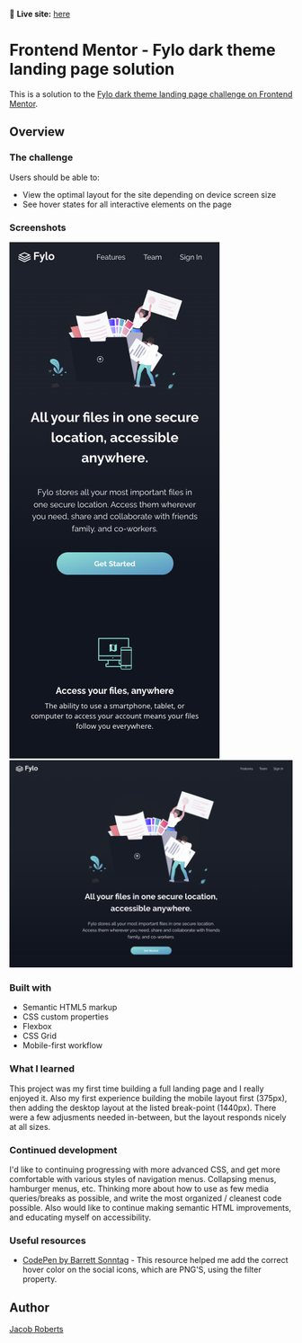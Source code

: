 🔗 **Live site:** [here](https://jacobrobertsdev.github.io/Landing-Page/)

# Frontend Mentor - Fylo dark theme landing page solution
This is a solution to the [Fylo dark theme landing page challenge on Frontend Mentor](https://www.frontendmentor.io/challenges/fylo-dark-theme-landing-page-5ca5f2d21e82137ec91a50fd).

## Overview

### The challenge
Users should be able to:

- View the optimal layout for the site depending on device screen size
- See hover states for all interactive elements on the page

### Screenshots

![](./images/mobile.png)
![](./images/desktop.png)


### Built with

- Semantic HTML5 markup
- CSS custom properties
- Flexbox
- CSS Grid
- Mobile-first workflow

### What I learned

This project was my first time building a full landing page and I really enjoyed it. Also my first experience building the mobile layout first (375px), then adding the desktop layout at the listed break-point (1440px). There were a few adjusments needed in-between, but the layout responds nicely at all sizes.

### Continued development

I'd like to continuing progressing with more advanced CSS, and get more comfortable with various styles of navigation menus. Collapsing menus, hamburger menus, etc. Thinking more about how to use as few media queries/breaks as possible, and write the most organized / cleanest code possible. Also would like to continue making semantic HTML improvements, and educating myself on accessibility.

### Useful resources

- [CodePen by Barrett Sonntag](https://codepen.io/sosuke/pen/Pjoqqp) -
  This resource helped me add the correct hover color on the social icons, which are PNG'S, using the filter property.

## Author

[Jacob Roberts](https://www.github.com.jacobrobertsdev)

